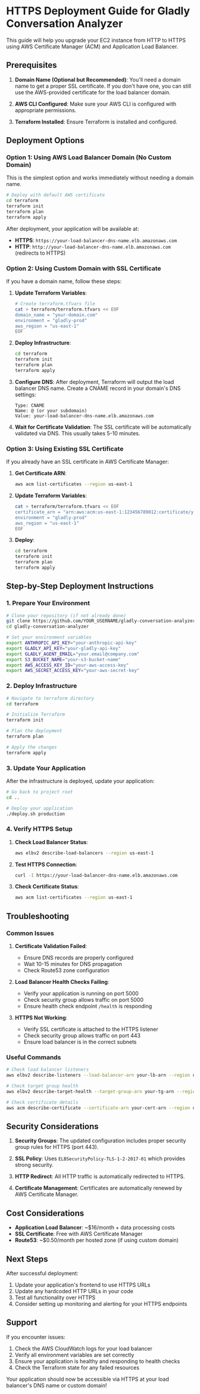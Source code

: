 # HTTPS Deployment Guide for Gladly Conversation Analyzer

This guide will help you upgrade your EC2 instance from HTTP to HTTPS using AWS Certificate Manager (ACM) and Application Load Balancer.

## Prerequisites

1. **Domain Name (Optional but Recommended)**: You'll need a domain name to get a proper SSL certificate. If you don't have one, you can still use the AWS-provided certificate for the load balancer domain.

2. **AWS CLI Configured**: Make sure your AWS CLI is configured with appropriate permissions.

3. **Terraform Installed**: Ensure Terraform is installed and configured.

## Deployment Options

### Option 1: Using AWS Load Balancer Domain (No Custom Domain)

This is the simplest option and works immediately without needing a domain name.

```bash
# Deploy with default AWS certificate
cd terraform
terraform init
terraform plan
terraform apply
```

After deployment, your application will be available at:
- **HTTPS**: `https://your-load-balancer-dns-name.elb.amazonaws.com`
- **HTTP**: `http://your-load-balancer-dns-name.elb.amazonaws.com` (redirects to HTTPS)

### Option 2: Using Custom Domain with SSL Certificate

If you have a domain name, follow these steps:

1. **Update Terraform Variables**:
   ```bash
   # Create terraform.tfvars file
   cat > terraform/terraform.tfvars << EOF
   domain_name = "your-domain.com"
   environment = "gladly-prod"
   aws_region = "us-east-1"
   EOF
   ```

2. **Deploy Infrastructure**:
   ```bash
   cd terraform
   terraform init
   terraform plan
   terraform apply
   ```

3. **Configure DNS**:
   After deployment, Terraform will output the load balancer DNS name. Create a CNAME record in your domain's DNS settings:
   ```
   Type: CNAME
   Name: @ (or your subdomain)
   Value: your-load-balancer-dns-name.elb.amazonaws.com
   ```

4. **Wait for Certificate Validation**:
   The SSL certificate will be automatically validated via DNS. This usually takes 5-10 minutes.

### Option 3: Using Existing SSL Certificate

If you already have an SSL certificate in AWS Certificate Manager:

1. **Get Certificate ARN**:
   ```bash
   aws acm list-certificates --region us-east-1
   ```

2. **Update Terraform Variables**:
   ```bash
   cat > terraform/terraform.tfvars << EOF
   certificate_arn = "arn:aws:acm:us-east-1:123456789012:certificate/your-cert-id"
   environment = "gladly-prod"
   aws_region = "us-east-1"
   EOF
   ```

3. **Deploy**:
   ```bash
   cd terraform
   terraform init
   terraform plan
   terraform apply
   ```

## Step-by-Step Deployment Instructions

### 1. Prepare Your Environment

```bash
# Clone your repository (if not already done)
git clone https://github.com/YOUR_USERNAME/gladly-conversation-analyzer
cd gladly-conversation-analyzer

# Set your environment variables
export ANTHROPIC_API_KEY="your-anthropic-api-key"
export GLADLY_API_KEY="your-gladly-api-key"
export GLADLY_AGENT_EMAIL="your.email@company.com"
export S3_BUCKET_NAME="your-s3-bucket-name"
export AWS_ACCESS_KEY_ID="your-aws-access-key"
export AWS_SECRET_ACCESS_KEY="your-aws-secret-key"
```

### 2. Deploy Infrastructure

```bash
# Navigate to terraform directory
cd terraform

# Initialize Terraform
terraform init

# Plan the deployment
terraform plan

# Apply the changes
terraform apply
```

### 3. Update Your Application

After the infrastructure is deployed, update your application:

```bash
# Go back to project root
cd ..

# Deploy your application
./deploy.sh production
```

### 4. Verify HTTPS Setup

1. **Check Load Balancer Status**:
   ```bash
   aws elbv2 describe-load-balancers --region us-east-1
   ```

2. **Test HTTPS Connection**:
   ```bash
   curl -I https://your-load-balancer-dns-name.elb.amazonaws.com
   ```

3. **Check Certificate Status**:
   ```bash
   aws acm list-certificates --region us-east-1
   ```

## Troubleshooting

### Common Issues

1. **Certificate Validation Failed**:
   - Ensure DNS records are properly configured
   - Wait 10-15 minutes for DNS propagation
   - Check Route53 zone configuration

2. **Load Balancer Health Checks Failing**:
   - Verify your application is running on port 5000
   - Check security group allows traffic on port 5000
   - Ensure health check endpoint `/health` is responding

3. **HTTPS Not Working**:
   - Verify SSL certificate is attached to the HTTPS listener
   - Check security group allows traffic on port 443
   - Ensure load balancer is in the correct subnets

### Useful Commands

```bash
# Check load balancer listeners
aws elbv2 describe-listeners --load-balancer-arn your-lb-arn --region us-east-1

# Check target group health
aws elbv2 describe-target-health --target-group-arn your-tg-arn --region us-east-1

# Check certificate details
aws acm describe-certificate --certificate-arn your-cert-arn --region us-east-1
```

## Security Considerations

1. **Security Groups**: The updated configuration includes proper security group rules for HTTPS (port 443).

2. **SSL Policy**: Uses `ELBSecurityPolicy-TLS-1-2-2017-01` which provides strong security.

3. **HTTP Redirect**: All HTTP traffic is automatically redirected to HTTPS.

4. **Certificate Management**: Certificates are automatically renewed by AWS Certificate Manager.

## Cost Considerations

- **Application Load Balancer**: ~$16/month + data processing costs
- **SSL Certificate**: Free with AWS Certificate Manager
- **Route53**: ~$0.50/month per hosted zone (if using custom domain)

## Next Steps

After successful deployment:

1. Update your application's frontend to use HTTPS URLs
2. Update any hardcoded HTTP URLs in your code
3. Test all functionality over HTTPS
4. Consider setting up monitoring and alerting for your HTTPS endpoints

## Support

If you encounter issues:

1. Check the AWS CloudWatch logs for your load balancer
2. Verify all environment variables are set correctly
3. Ensure your application is healthy and responding to health checks
4. Check the Terraform state for any failed resources

Your application should now be accessible via HTTPS at your load balancer's DNS name or custom domain!

